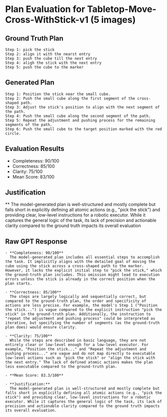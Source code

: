 # Plan Evaluation for Tabletop-Move-Cross-WithStick-v1 (5 images)

## Ground Truth Plan
```
Step 1: pick the stick
Step 2: align it with the nearst entry
Step 3: push the cube till the next entry
Step 4: aligh the stick with the next entry
Step 5: push the cube to the marker
```

## Generated Plan
```
Step 1: Position the stick near the small cube.
Step 2: Push the small cube along the first segment of the cross-shaped path.
Step 3: Adjust the stick's position to align with the next segment of the path.
Step 4: Push the small cube along the second segment of the path.
Step 5: Repeat the adjustment and pushing process for the remaining segments of the path.
Step 6: Push the small cube to the target position marked with the red circle.
```

## Evaluation Results
- Completeness: 90/100
- Correctness: 85/100
- Clarity: 75/100
- Mean Score: 83/100

## Justification
**
  The model-generated plan is well-structured and mostly complete but falls short in explicitly defining all atomic actions (e.g., "pick the stick") and providing clear, low-level instructions for a robotic executor. While it captures the general logic of the task, its lack of precision and actionable clarity compared to the ground truth impacts its overall evaluation

## Raw GPT Response
```
- **Completeness: 90/100**
  The model-generated plan includes all essential steps to accomplish the task. It implicitly aligns with the detailed goal of moving the cube using the stick across a cross-shaped path to the marker. However, it lacks the explicit initial step to "pick the stick," which the ground-truth plan includes. This omission might lead to execution errors unless the stick is already in the correct position when the plan starts.

- **Correctness: 85/100**
  The steps are largely logically and sequentially correct, but compared to the ground-truth plan, the order and specificity of actions are less precise. For example, the model's Step 1 ("Position the stick...") is vague compared to the explicit instruction "pick the stick" in the ground-truth plan. Additionally, the instruction to "repeat the adjustment and pushing process" could be interpreted as iterative, but specifying the number of segments (as the ground-truth plan does) would ensure clarity.

- **Clarity: 75/100**
  While the steps are described in basic language, they are not entirely clear or low-level enough for a low-level executor. For example, "Position the stick..." and "Repeat the adjustment and pushing process..." are vague and do not map directly to executable low-level actions such as "pick the stick" or "align the stick with the next entry." The lack of defined atomic actions makes the plan less executable compared to the ground-truth plan.

- **Mean Score: 83.3/100**

- **Justification:**
  The model-generated plan is well-structured and mostly complete but falls short in explicitly defining all atomic actions (e.g., "pick the stick") and providing clear, low-level instructions for a robotic executor. While it captures the general logic of the task, its lack of precision and actionable clarity compared to the ground truth impacts its overall evaluation.
```
